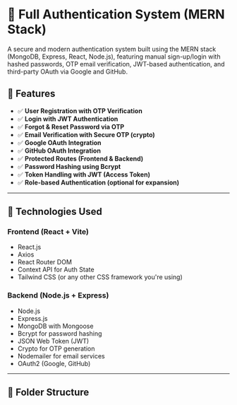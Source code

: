 # 🔐 Full Authentication System (MERN Stack)

A secure and modern authentication system built using the MERN stack (MongoDB, Express, React, Node.js), featuring manual sign-up/login with hashed passwords, OTP email verification, JWT-based authentication, and third-party OAuth via Google and GitHub.

## 📌 Features

- ✅ **User Registration with OTP Verification**
- ✅ **Login with JWT Authentication**
- ✅ **Forgot & Reset Password via OTP**
- ✅ **Email Verification with Secure OTP (crypto)**
- ✅ **Google OAuth Integration**
- ✅ **GitHub OAuth Integration**
- ✅ **Protected Routes (Frontend & Backend)**
- ✅ **Password Hashing using Bcrypt**
- ✅ **Token Handling with JWT (Access Token)**
- ✅ **Role-based Authentication (optional for expansion)**

---

## 🚀 Technologies Used

### Frontend (React + Vite)
- React.js
- Axios
- React Router DOM
- Context API for Auth State
- Tailwind CSS (or any other CSS framework you're using)

### Backend (Node.js + Express)
- Node.js
- Express.js
- MongoDB with Mongoose
- Bcrypt for password hashing
- JSON Web Token (JWT)
- Crypto for OTP generation
- Nodemailer for email services
- OAuth2 (Google, GitHub)

---

## 📂 Folder Structure

